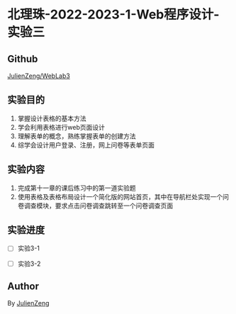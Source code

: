 # 北理珠-2022-2023-1-Web程序设计-实验三

## Github
[JulienZeng/WebLab3](https://github.com/bitzh-2022-2023-Web-Lab/Lab3)

## 实验目的
1. 掌握设计表格的基本方法
2. 学会利用表格进行web页面设计
3. 理解表单的概念，熟练掌握表单的创建方法
4. 综学会设计用户登录、注册，网上问卷等表单页面


## 实验内容
1. 完成第十一章的课后练习中的第一道实验题
2. 使用表格及表格布局设计一个简化版的网站首页，其中在导航栏处实现一个问卷调查模块，要求点击问卷调查跳转至一个问卷调查页面

## 实验进度
- [ ] 实验3-1
- [ ] 实验3-2


## Author
By [JulienZeng](https://github.com/JulienZeng)